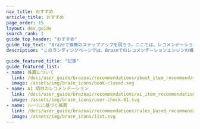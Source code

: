 ```yaml
---
nav_title: おすすめ
article_title: おすすめ
page_order: 15
layout: dev_guide
search_rank: 1
guide_top_header: "おすすめ"
guide_top_text: "Brazeで推薦のステップアップを図ろう。ここでは、レコメンデーションエンジンの設定について知っておくべきことをまとめ、ユーザーが実際に欲しいアイテムやコンテンツを提案できるようにする。AIを使ったカスタマーエクスペリエンスのカスタマイズから、リキッドやコネクテッドコンテンツを使った独自のエンジンの開発まで、あらゆるレコメンデーションに必要なすべてが見つかる。"
description: "このランディングページでは、Brazeでのレコメンデーションエンジンの構築と使用に関する記事を掲載している。"

guide_featured_title: "記事"
guide_featured_list:
- name: 推薦について
  link: /docs/user_guide/brazeai/recommendations/about_item_recommendations/
  image: /assets/img/braze_icons/book-closed.svg
- name: AI 項目のレコメンデーション
  link: /docs/user_guide/brazeai/recommendations/ai_item_recommendations/
  image: /assets/img/braze_icons/user-check-01.svg
- name: ルールに基づく推薦
  link: /docs/user_guide/brazeai/recommendations/rules_based_recommendations/
  image: /assets/img/braze_icons/list.svg
---
```


<br><br>
